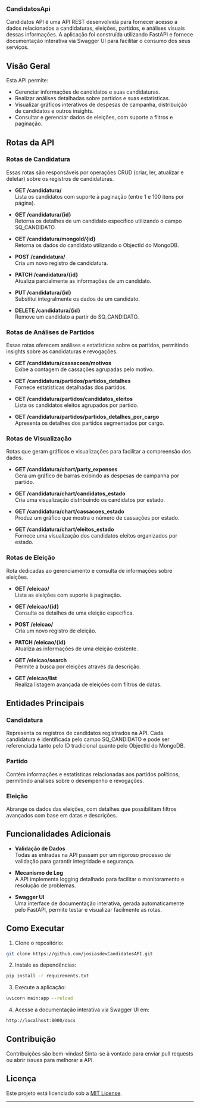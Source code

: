 ### CandidatosApi
Candidatos API é uma API REST desenvolvida para fornecer acesso a dados relacionados a candidaturas, eleições, partidos, e análises visuais dessas informações. A aplicação foi construída utilizando FastAPI e fornece documentação interativa via Swagger UI para facilitar o consumo dos seus serviços.

## Visão Geral

Esta API permite:
- Gerenciar informações de candidatos e suas candidaturas.
- Realizar análises detalhadas sobre partidos e suas estatísticas.
- Visualizar gráficos interativos de despesas de campanha, distribuição de candidatos e outros insights.
- Consultar e gerenciar dados de eleições, com suporte a filtros e paginação.

## Rotas da API

### Rotas de Candidatura
Essas rotas são responsáveis por operações CRUD (criar, ler, atualizar e deletar) sobre os registros de candidaturas.

- **GET /candidatura/**  
  Lista os candidatos com suporte à paginação (entre 1 e 100 itens por página).

- **GET /candidatura/{id}**  
  Retorna os detalhes de um candidato específico utilizando o campo SQ_CANDIDATO.

- **GET /candidatura/mongoId/{id}**  
  Retorna os dados do candidato utilizando o ObjectId do MongoDB.

- **POST /candidatura/**  
  Cria um novo registro de candidatura.

- **PATCH /candidatura/{id}**  
  Atualiza parcialmente as informações de um candidato.

- **PUT /candidatura/{id}**  
  Substitui integralmente os dados de um candidato.

- **DELETE /candidatura/{id}**  
  Remove um candidato a partir do SQ_CANDIDATO.

### Rotas de Análises de Partidos
Essas rotas oferecem análises e estatísticas sobre os partidos, permitindo insights sobre as candidaturas e revogações.

- **GET /candidatura/cassacoes/motivos**  
  Exibe a contagem de cassações agrupadas pelo motivo.

- **GET /candidatura/partidos/partidos_detalhes**  
  Fornece estatísticas detalhadas dos partidos.

- **GET /candidatura/partidos/candidatos_eleitos**  
  Lista os candidatos eleitos agrupados por partido.

- **GET /candidatura/partidos/partidos_detalhes_por_cargo**  
  Apresenta os detalhes dos partidos segmentados por cargo.

### Rotas de Visualização
Rotas que geram gráficos e visualizações para facilitar a compreensão dos dados.

- **GET /candidatura/chart/party_expenses**  
  Gera um gráfico de barras exibindo as despesas de campanha por partido.

- **GET /candidatura/chart/candidatos_estado**  
  Cria uma visualização distribuindo os candidatos por estado.

- **GET /candidatura/chart/cassacoes_estado**  
  Produz um gráfico que mostra o número de cassações por estado.

- **GET /candidatura/chart/eleitos_estado**  
  Fornece uma visualização dos candidatos eleitos organizados por estado.

### Rotas de Eleição
Rota dedicadas ao gerenciamento e consulta de informações sobre eleições.

- **GET /eleicao/**  
  Lista as eleições com suporte à paginação.

- **GET /eleicao/{id}**  
  Consulta os detalhes de uma eleição específica.

- **POST /eleicao/**  
  Cria um novo registro de eleição.

- **PATCH /eleicao/{id}**  
  Atualiza as informações de uma eleição existente.

- **GET /eleicao/search**  
  Permite a busca por eleições através da descrição.

- **GET /eleicao/list**  
  Realiza listagem avançada de eleições com filtros de datas.

## Entidades Principais

### Candidatura
Representa os registros de candidatos registrados na API. Cada candidatura é identificada pelo campo SQ_CANDIDATO e pode ser referenciada tanto pelo ID tradicional quanto pelo ObjectId do MongoDB.

### Partido
Contém informações e estatísticas relacionadas aos partidos políticos, permitindo análises sobre o desempenho e revogações.

### Eleição
Abrange os dados das eleições, com detalhes que possibilitam filtros avançados com base em datas e descrições.

## Funcionalidades Adicionais

- **Validação de Dados**  
  Todas as entradas na API passam por um rigoroso processo de validação para garantir integridade e segurança.

- **Mecanismo de Log**  
  A API implementa logging detalhado para facilitar o monitoramento e resolução de problemas.

- **Swagger UI**  
  Uma interface de documentação interativa, gerada automaticamente pelo FastAPI, permite testar e visualizar facilmente as rotas.

## Como Executar

1. Clone o repositório:
```bash
git clone https://github.com/josiasdevCandidatosAPI.git
```

2. Instale as dependências:
```bash
pip install -r requirements.txt
```

3. Execute a aplicação:
```bash
uvicorn main:app --reload
```

4. Acesse a documentação interativa via Swagger UI em:
```bash
http://localhost:8000/docs
```

## Contribuição

Contribuições são bem-vindas! Sinta-se à vontade para enviar pull requests ou abrir issues para melhorar a API.

## Licença

Este projeto está licenciado sob a [MIT License](LICENSE).

---
